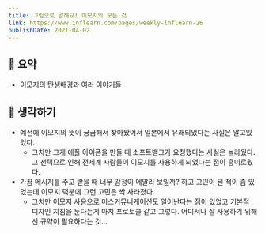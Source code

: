 ```yaml
---
title: 그림으로 말해요! 이모지의 모든 것
link: https://www.inflearn.com/pages/weekly-inflearn-26
publishDate: 2021-04-02
---
```

## 📝 요약 
- 이모지의 탄생배경과 여러 이야기들   

## 🤔 생각하기  
- 예전에 이모지의 뜻이 궁금해서 찾아봤어서 일본에서 유래되었다는 사실은 알고있었다.  
  - 그치만 그게 애플 아이폰을 만들 때 소프트뱅크가 요청했다는 사실은 놀라웠다. 그 선택으로 인해 전세계 사람들이 이모지를 사용하게 되었다는 점이 흥미로웠다.  
- 가끔 메시지를 주고 받을 때 너무 감정이 메말라 보일까? 하고 고민이 된 적이 좀 있었는데 이모지 덕분에 그런 고민은 싹 사라졌다.  
  - 그치만 이모지 사용으로 미스커뮤니케이션도 일어난다는 점이 있었고 기본적 디자인 지침을 둔다는게 마치 프로토콜 같고 그렇다. 어디서나 잘 사용하기 위해선 규약이 필요하다는 것...